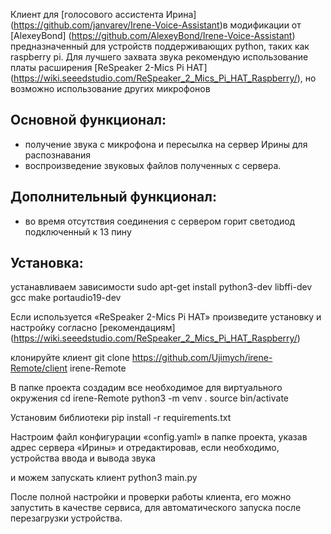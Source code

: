 Клиент для [голосового ассистента Ирина] (https://github.com/janvarev/Irene-Voice-Assistant)в модификации от [AlexeyBond] (https://github.com/AlexeyBond/Irene-Voice-Assistant) предназначенный для устройств поддерживающих python, таких как raspberry pi.
Для лучшего захвата звука рекомендую использование платы расширения [ReSpeaker 2-Mics Pi HAT] (https://wiki.seeedstudio.com/ReSpeaker_2_Mics_Pi_HAT_Raspberry/), но возможно использование других микрофонов

## Основной функционал:
- получение звука с микрофона и пересылка на сервер Ирины для распознавания
- воспроизведение звуковых файлов полученных с сервера.

## Дополнительный функционал:
- во время отсутствия соединения с сервером горит светодиод подключенный к 13 пину

## Установка:
устанавливаем зависимости
sudo apt-get install python3-dev libffi-dev gcc make portaudio19-dev

Если используется «ReSpeaker 2-Mics Pi HAT» произведите установку и настройку согласно [рекомендациям] (https://wiki.seeedstudio.com/ReSpeaker_2_Mics_Pi_HAT_Raspberry/)

клонируйте клиент 
git clone https://github.com/Ujimych/irene-Remote/client irene-Remote

В папке проекта создадим все необходимое для виртуального окружения
cd irene-Remote
python3 -m venv .
source bin/activate

Установим библиотеки 
pip install -r requirements.txt

Настроим файл конфигурации «config.yaml» в папке проекта, указав адрес сервера «Ирины» и отредактировав, если необходимо, устройства ввода и вывода звука

и можем запускать клиент
python3 main.py

После полной настройки и проверки работы клиента, его можно запустить в качестве сервиса, для автоматического запуска после перезагрузки устройства.
